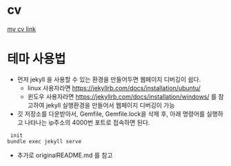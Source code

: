 # cv
[my cv link](https://woongheelee.github.io)

# 테마 사용법
* 먼저 jekyll 을 사용할 수 있는 환경을 만들어두면 웹페이지 디버깅이 쉽다.
  * linux 사용자라면 https://jekyllrb.com/docs/installation/ubuntu/
  * 윈도우 사용자라면 https://jekyllrb.com/docs/installation/windows/ 를 참고하여 jekyll 실행환경을 만들어서 웹페이지 디버깅이 가능
* 깃 저장소를 다운받아서, Gemfile, Gemfile.lock을 삭제 후, 아래 명령어를 실행하고 나타나는 ip주소의 4000번 포트로 접속하면 된다.
```shell
 init
bundle exec jekyll serve
```
* 추가로 originalREADME.md 를 참고
